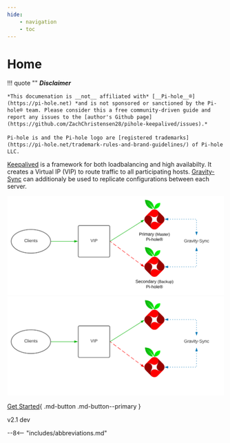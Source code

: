 ```yaml
---
hide:
    - navigation
    - toc
---
```

# Home

!!! quote ""
    __*Disclaimer*__

    *This documenation is __not__ affiliated with* [__Pi-hole__®](https://pi-hole.net) *and is not sponsored or sanctioned by the Pi-hole® team. Please consider this a free community-driven guide and report any issues to the [author's Github page](https://github.com/ZachChristensen28/pihole-keepalived/issues).*

    Pi-hole is and the Pi-hole logo are [registered trademarks](https://pi-hole.net/trademark-rules-and-brand-guidelines/) of Pi-hole LLC.

[Keepalived](https://keepalived.org/) is a framework for both loadbalancing and high availabilty. It creates a Virtual IP (VIP) to route traffic to all participating hosts. [Gravity-Sync](https://github.com/vmstan/gravity-sync) can additionaly be used to replicate configurations between each server.

![Simple Diagram](images/ph-diagram.svg#only-light)
![Simple Diagram](images/ph-diagram-drk.svg#only-dark)

[Get Started](getting-started/tested-configuration/){ .md-button .md-button--primary }

v2.1 dev

--8<-- "includes/abbreviations.md"
